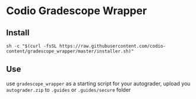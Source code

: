 # Codio Gradescope Wrapper 

## Install 

`sh -c "$(curl -fsSL https://raw.githubusercontent.com/codio-content/gradescope_wrapper/master/installer.sh)"`

## Use

use `gradescope_wrapper` as a starting script for your autograder, upload you `autograder.zip` to `.guides` or `.guides/secure` folder